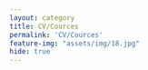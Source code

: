 ```yaml
---
layout: category
title: CV/Cources
permalink: 'CV/Cources'
feature-img: "assets/img/18.jpg"
hide: true
---
```


